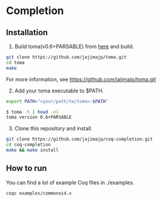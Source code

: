 # Completion

## Installation

1. Build toma(v0.6+PARSABLE) from [here](https://github.com/jajimajp/toma.git) and build.

```bash
git clone https://github.com/jajimajp/toma.git
cd toma
make
```

For more information, see https://github.com/jajimajp/toma.git

2. Add your toma executable to $PATH.

```bash
export PATH="<your/path/to/toma>:$PATH"
```

```bash
$ toma -h | head -n1
toma version 0.6+PARSABLE
```

3. Clone this repository and install.

```bash
git clone https://github.com/jajimajp/coq-completion.git
cd coq-completion
make && make install
```

## How to run

You can find a lot of example Coq files in ./examples.

```bash
coqc examples/commonoid.v
```